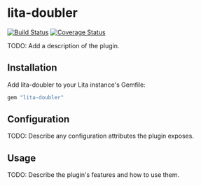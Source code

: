 # lita-doubler

[![Build Status](https://travis-ci.org/nickrm97/lita-doubler.png?branch=master)](https://travis-ci.org/nickrm97/lita-doubler)
[![Coverage Status](https://coveralls.io/repos/nickrm97/lita-doubler/badge.png)](https://coveralls.io/r/nickrm97/lita-doubler)

TODO: Add a description of the plugin.

## Installation

Add lita-doubler to your Lita instance's Gemfile:

``` ruby
gem "lita-doubler"
```

## Configuration

TODO: Describe any configuration attributes the plugin exposes.

## Usage

TODO: Describe the plugin's features and how to use them.
